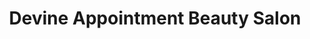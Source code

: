 ---
title: "Devine Appointment Beauty Salon"
url: /fairfield/devine-appointment-beauty-salon/
shop: Friseur
---
